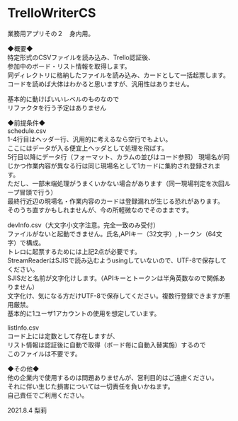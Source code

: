 # TrelloWriterCS 
業務用アプリその２　身内用。  

◆概要◆  
特定形式のCSVファイルを読み込み、Trello認証後、  
参加中のボード・リスト情報を取得します。  
同ディレクトリに格納したファイルを読み込み、カードとして一括起票します。  
コードを読めば大体はわかると思いますが、汎用性はありません。  
  
基本的に動けばいいレベルのものなので  
リファクタを行う予定はありません  
  
  
◆前提条件◆  
schedule.csv  
1-4行目はヘッダー行、汎用的に考えるなら空行でもよい。  
ここにはデータが入る便宜上ヘッダとして処理を飛ばす。   
5行目以降にデータ行（フォーマット、カラムの並びはコード参照）
現場名が同じかつ作業内容が異なる行は同じ現場名として1カードに集約され登録されます。  
ただし、一部末端処理がうまくいかない場合があります（同一現場判定を次回ループ冒頭で行う）  
最終行近辺の現場名・作業内容のカードは登録漏れが生じる恐れがあります。  
そのうち直すかもしれませんが、今の所軽微なのでそのままです。  
  
devInfo.csv（大文字小文字注意。完全一致のみ受付）  
ファイルがないと起動できません。氏名,APIキー（32文字）,トークン（64文字）で構成。  
トレロに起票するためには上記2点が必要です。  
StreamReaderはSJISで読み込むようusingしていないので、UTF-8で保存してください。  
SJISだと名前が文字化けします。（APIキーとトークンは半角英数なので関係ありません）  
文字化け、気になる方だけUTF-8で保存してください。複数行登録できますが悪用厳禁。  
基本的に1ユーザ1アカウントの使用を想定しています。  
  
listInfo.csv  
コード上には定数として存在しますが、  
リスト情報は認証後に自動で取得（ボード毎に自動入替実施）するので  
このファイルは不要です。  
  
◆その他◆  
他の企業内で使用するのは問題ありませんが、営利目的はご遠慮ください。  
それに伴い生じた損害については一切責任を負いかねます。  
自己責任でご利用ください。  

2021.8.4 梨莉 
  

